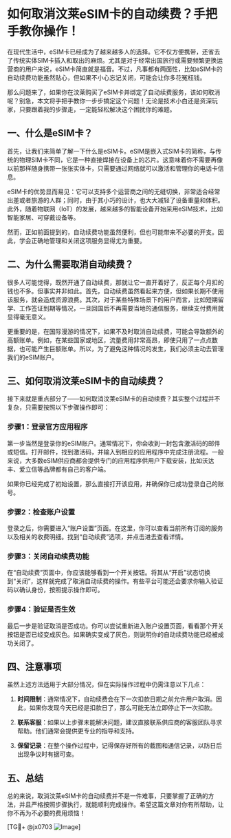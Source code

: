# 如何取消汶莱eSIM卡的自动续费？手把手教你操作！

在现代生活中，eSIM卡已经成为了越来越多人的选择。它不仅方便携带，还省去了传统实体SIM卡插入和取出的麻烦。尤其是对于经常出国旅行或需要频繁更换运营商的用户来说，eSIM卡简直就是福音。不过，凡事都有两面性，比如eSIM卡的自动续费功能虽然贴心，但如果不小心忘记关闭，可能会让你多花冤枉钱。

那么问题来了，如果你在汶莱购买了eSIM卡并绑定了自动续费服务，该如何取消呢？别急，本文将手把手教你一步步搞定这个问题！无论是技术小白还是资深玩家，只要跟着我的步骤走，一定能轻松解决这个困扰你的难题。

## 一、什么是eSIM卡？

首先，让我们来简单了解一下什么是eSIM卡。eSIM是嵌入式SIM卡的简称，与传统的物理SIM卡不同，它是一种直接焊接在设备上的芯片。这意味着你不需要再像以前那样随身携带一张张实体卡，只需要通过网络就可以激活和管理你的电话卡信息。

eSIM卡的优势显而易见：它可以支持多个运营商之间的无缝切换，非常适合经常出差或者旅游的人群；同时，由于其小巧的设计，也大大减轻了设备重量和体积。此外，随着物联网（IoT）的发展，越来越多的智能设备开始采用eSIM技术，比如智能家居、可穿戴设备等。

然而，正如前面提到的，自动续费功能虽然便利，但也可能带来不必要的开支。因此，学会正确地管理和关闭这项服务显得尤为重要。

## 二、为什么需要取消自动续费？

很多人可能觉得，既然开通了自动续费，那就让它一直开着好了，反正每个月扣的钱也不多。但事实并非如此。首先，自动续费虽然看起来方便，但如果长期不使用该服务，就会造成资源浪费。其次，对于某些特殊场景下的用户而言，比如短期留学、工作签证到期等情况，一旦回国后不再需要当地的通信服务，继续支付费用就显得毫无意义。

更重要的是，在国际漫游的情况下，如果不及时取消自动续费，可能会导致额外的高额账单。例如，在某些国家或地区，流量费用非常高昂，即使只用了一点点数据，也可能产生巨额账单。所以，为了避免这种情况的发生，我们必须主动去管理我们的eSIM账户。

## 三、如何取消汶莱eSIM卡的自动续费？

接下来就是重点部分了——如何取消汶莱eSIM卡的自动续费？其实整个过程并不复杂，只需要按照以下步骤操作即可：

### 步骤1：登录官方应用程序

第一步当然是登录你的eSIM账户。通常情况下，你会收到一封包含激活码的邮件或短信。打开邮件，找到激活码，并输入到相应的应用程序中完成注册流程。一般来说，大多数eSIM供应商都会提供专门的应用程序供用户下载安装，比如沃达丰、爱立信等品牌都有自己的客户端。

如果你已经完成了初始设置，那么直接打开该应用，并确保你已成功登录自己的账号。

### 步骤2：检查账户设置

登录之后，你需要进入“账户设置”页面。在这里，你可以查看当前所有订阅的服务以及相关的收费明细。找到“自动续费”选项，并点击进去查看详情。

### 步骤3：关闭自动续费功能

在“自动续费”页面中，你应该能够看到一个开关按钮。将其从“开启”状态切换到“关闭”，这样就完成了取消自动续费的操作。有些平台可能还会要求你输入验证码以确认身份，按照提示操作即可。

### 步骤4：验证是否生效

最后一步是验证取消是否成功。你可以尝试重新进入账户设置页面，看看那个开关按钮是否已经变成灰色。如果确实变成了灰色，则说明你的自动续费功能已经被成功关闭了。

## 四、注意事项

虽然上述方法适用于大部分情况，但在实际操作过程中仍需注意以下几点：

1. **时间限制**：通常情况下，自动续费会在下一次扣款日期之前允许用户取消。因此，如果你发现今天已经是扣款日了，那么可能无法立即停止下一次扣款。
   
2. **联系客服**：如果以上步骤未能解决问题，建议直接联系供应商的客服团队寻求帮助。他们通常会提供更专业的指导和支持。

3. **保留记录**：在整个操作过程中，记得保存好所有的截图和通信记录，以防日后出现争议时有据可查。

## 五、总结

总的来说，取消汶莱eSIM卡的自动续费并不是一件难事，只要掌握了正确的方法，并且严格按照步骤执行，就能顺利完成操作。希望这篇文章对你有所帮助，让你不再为不必要的费用烦恼！

[TG💪+ @jx0703 ![Image](https://github.com/user-attachments/assets/dbca1d08-cadb-493c-b0ec-ad6f7a83f270)]